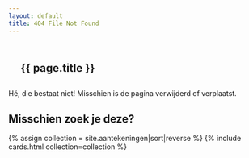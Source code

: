 ```yaml
---
layout: default
title: 404 File Not Found
---
```


<section class="card-section right-card">
    <h1 style="padding: 24px 24px 12px">{{ page.title }}</h1>
    <p>Hé, die bestaat niet! Misschien is de pagina verwijderd of verplaatst.</p>
    <h2>Misschien zoek je deze?</h2>
    {% assign collection = site.aantekeningen|sort|reverse %}
    {% include cards.html collection=collection %}
</section>